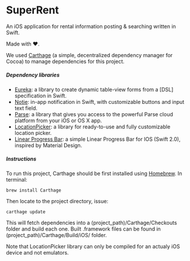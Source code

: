 # SuperRent
An iOS application for rental information posting &amp; searching written in Swift.

Made with ❤️.

We used [Carthage](https://github.com/Carthage/Carthage) (a simple, decentralized dependency manager for Cocoa) to manage dependencies for this project.

##### Dependency libraries

+ [Eureka](https://github.com/xmartlabs/Eureka): a library to create dynamic table-view forms from a [DSL] specification in Swift.
+ [Notie](https://github.com/thii/Notie): in-app notification in Swift, with customizable buttons and input text field.
+ [Parse](https://github.com/ParsePlatform/Parse-SDK-iOS-OSX): a library that gives you access to the powerful Parse cloud platform from your iOS or OS X app.
+ [LocationPicker](https://github.com/JeromeTan1997/LocationPicker): a library for ready-to-use and fully customizable location picker.
+ [Linear Progress Bar](https://github.com/PhilippeBoisney/LinearProgressBar): a simple Linear Progress Bar for IOS (Swift 2.0), inspired by Material Design.

##### Instructions

To run this project, Carthage should be first installed using [Homebrew](http://brew.sh/). In terminal:

```ogdl
brew install Carthage
```

Then locate to the project directory, issue:

```
carthage update
```

This will fetch dependencies into a (project_path)/Carthage/Checkouts folder and build each one. Built .framework files can be found in (project_path)/Carthage/Build/iOS/ folder.

Note that LocationPicker library can only be compiled for an actualy iOS device and not emulators.
